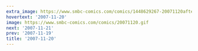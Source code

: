 ```yaml
---
extra_image: https://www.smbc-comics.com/comics/1448629267-20071120after.png
hovertext: '2007-11-20'
image: https://www.smbc-comics.com/comics/20071120.gif
next: '2007-11-21'
prev: '2007-11-19'
title: '2007-11-20'
---
```

